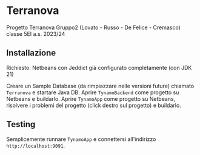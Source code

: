 # Terranova
Progetto Terranova Gruppo2 (Lovato - Russo - De Felice - Cremasco) classe 5EI a.s. 2023/24

## Installazione
Richiesto: Netbeans con Jeddict già configurato completamente (con JDK 21)

Creare un Sample Database (da rimpiazzare nelle versioni future) chiamato ``Terranova`` e startare Java DB.
Aprire ``TynamoBackend`` come progetto su Netbeans e buildarlo.
Aprire ``TynamoApp`` come progetto su Netbeans, risolvere i problemi del progetto (click destro sul progetto) e buildarlo.

## Testing
Semplicemente runnare ``TynamoApp`` e connettersi all'indirizzo ``http://localhost:9091``.
